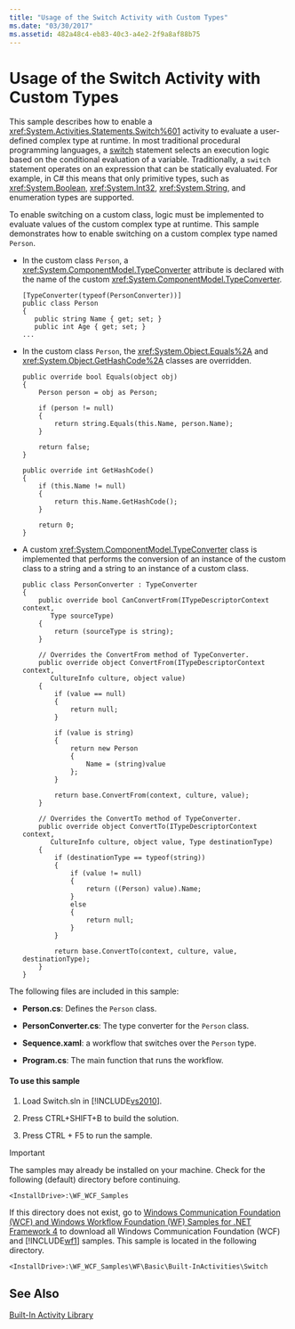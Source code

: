 ```yaml
---
title: "Usage of the Switch Activity with Custom Types"
ms.date: "03/30/2017"
ms.assetid: 482a48c4-eb83-40c3-a4e2-2f9a8af88b75
---
```

# Usage of the Switch Activity with Custom Types
This sample describes how to enable a <xref:System.Activities.Statements.Switch%601> activity to evaluate a user-defined complex type at runtime. In most traditional procedural programming languages, a [switch](http://go.microsoft.com/fwlink/?LinkId=180521) statement selects an execution logic based on the conditional evaluation of a variable. Traditionally, a `switch` statement operates on an expression that can be statically evaluated. For example, in C# this means that only primitive types, such as <xref:System.Boolean>, <xref:System.Int32>, <xref:System.String>, and enumeration types are supported.  
  
 To enable switching on a custom class, logic must be implemented to evaluate values of the custom complex type at runtime. This sample demonstrates how to enable switching on a custom complex type named `Person`.  
  
-   In the custom class `Person`, a <xref:System.ComponentModel.TypeConverter> attribute is declared with the name of the custom <xref:System.ComponentModel.TypeConverter>.  
  
    ```  
    [TypeConverter(typeof(PersonConverter))]  
    public class Person  
    {  
       public string Name { get; set; }  
       public int Age { get; set; }  
    ...  
    ```  
  
-   In the custom class `Person`, the <xref:System.Object.Equals%2A> and <xref:System.Object.GetHashCode%2A> classes are overridden.  
  
    ```  
    public override bool Equals(object obj)  
    {  
        Person person = obj as Person;  
  
        if (person != null)  
        {  
            return string.Equals(this.Name, person.Name);  
        }  
  
        return false;  
    }  
  
    public override int GetHashCode()  
    {  
        if (this.Name != null)  
        {  
            return this.Name.GetHashCode();  
        }  
  
        return 0;  
    }  
    ```  
  
-   A custom <xref:System.ComponentModel.TypeConverter> class is implemented that performs the conversion of an instance of the custom class to a string and a string to an instance of a custom class.  
  
    ```  
    public class PersonConverter : TypeConverter  
    {  
        public override bool CanConvertFrom(ITypeDescriptorContext context,  
           Type sourceType)  
        {  
            return (sourceType is string);  
        }  
  
        // Overrides the ConvertFrom method of TypeConverter.  
        public override object ConvertFrom(ITypeDescriptorContext context,  
           CultureInfo culture, object value)  
        {  
            if (value == null)  
            {  
                return null;  
            }  
  
            if (value is string)  
            {  
                return new Person  
                {  
                    Name = (string)value  
                };  
            }  
  
            return base.ConvertFrom(context, culture, value);  
        }  
  
        // Overrides the ConvertTo method of TypeConverter.  
        public override object ConvertTo(ITypeDescriptorContext context,  
           CultureInfo culture, object value, Type destinationType)  
        {  
            if (destinationType == typeof(string))  
            {  
                if (value != null)  
                {  
                    return ((Person) value).Name;  
                }  
                else  
                {  
                    return null;  
                }  
            }  
  
            return base.ConvertTo(context, culture, value, destinationType);  
        }  
    }  
    ```  
  
 The following files are included in this sample:  
  
-   **Person.cs**: Defines the `Person` class.  
  
-   **PersonConverter.cs**: The type converter for the `Person` class.  
  
-   **Sequence.xaml**: a workflow that switches over the `Person` type.  
  
-   **Program.cs**: The main function that runs the workflow.  
  
#### To use this sample  
  
1.  Load Switch.sln in [!INCLUDE[vs2010](../../../../includes/vs2010-md.md)].  
  
2.  Press CTRL+SHIFT+B to build the solution.  
  
3.  Press CTRL + F5 to run the sample.  
  
> [!IMPORTANT]
>  The samples may already be installed on your machine. Check for the following (default) directory before continuing.  
>   
>  `<InstallDrive>:\WF_WCF_Samples`  
>   
>  If this directory does not exist, go to [Windows Communication Foundation (WCF) and Windows Workflow Foundation (WF) Samples for .NET Framework 4](http://go.microsoft.com/fwlink/?LinkId=150780) to download all Windows Communication Foundation (WCF) and [!INCLUDE[wf1](../../../../includes/wf1-md.md)] samples. This sample is located in the following directory.  
>   
>  `<InstallDrive>:\WF_WCF_Samples\WF\Basic\Built-InActivities\Switch`  
  
## See Also  
 [Built-In Activity Library](../../../../docs/framework/windows-workflow-foundation/net-framework-4-5-built-in-activity-library.md)
